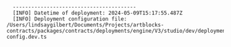       ----------------------------------------
      [INFO] Datetime of deployment: 2024-05-09T15:17:55.487Z
      [INFO] Deployment configuration file: /Users/lindsaygilbert/Documents/Projects/artblocks-contracts/packages/contracts/deployments/engine/V3/studio/dev/deployment-config.dev.ts
